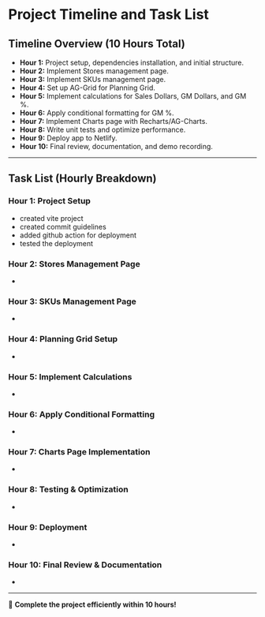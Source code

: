 # Project Timeline and Task List

## **Timeline Overview (10 Hours Total)**

- **Hour 1:** Project setup, dependencies installation, and initial structure.
- **Hour 2:** Implement Stores management page.
- **Hour 3:** Implement SKUs management page.
- **Hour 4:** Set up AG-Grid for Planning Grid.
- **Hour 5:** Implement calculations for Sales Dollars, GM Dollars, and GM %.
- **Hour 6:** Apply conditional formatting for GM %.
- **Hour 7:** Implement Charts page with Recharts/AG-Charts.
- **Hour 8:** Write unit tests and optimize performance.
- **Hour 9:** Deploy app to Netlify.
- **Hour 10:** Final review, documentation, and demo recording.

---

## **Task List (Hourly Breakdown)**

### **Hour 1: Project Setup**

- created vite project
- created commit guidelines
- added github action for deployment
- tested the deployment

### **Hour 2: Stores Management Page**

-

### **Hour 3: SKUs Management Page**

-

### **Hour 4: Planning Grid Setup**

-

### **Hour 5: Implement Calculations**

-

### **Hour 6: Apply Conditional Formatting**

-

### **Hour 7: Charts Page Implementation**

-

### **Hour 8: Testing & Optimization**

-

### **Hour 9: Deployment**

-

### **Hour 10: Final Review & Documentation**

-

---

🚀 **Complete the project efficiently within 10 hours!**

